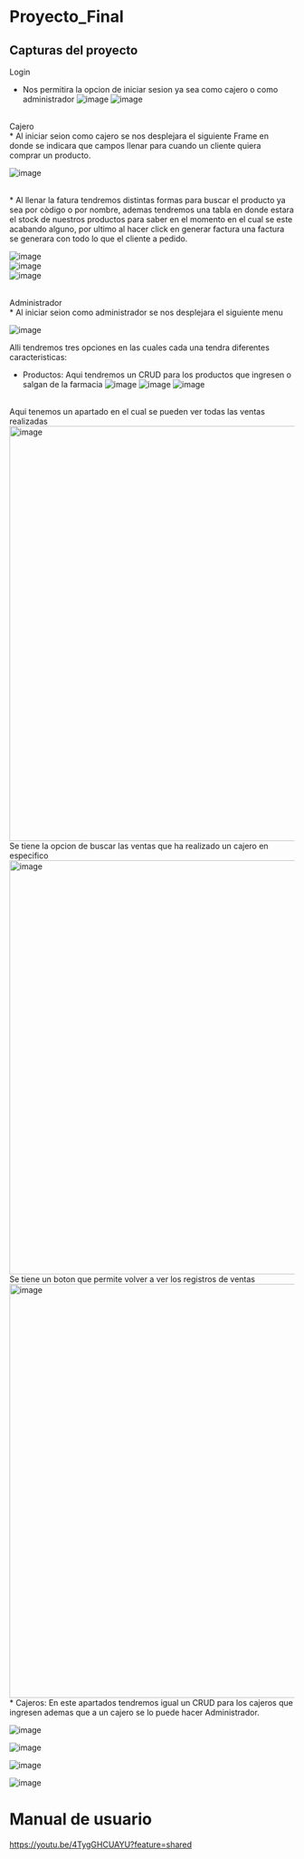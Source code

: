 # Proyecto_Final
## Capturas del proyecto 
Login 
* Nos permitira la opcion de iniciar sesion ya sea como cajero o como administrador
![image](https://github.com/DennisCatana/Proyecto_Final/assets/117744033/4b51c3d8-ed73-4e7d-a6f6-469a548892f1)
![image](https://github.com/DennisCatana/Proyecto_Final/assets/117744033/b5d2a0e5-6dd1-48aa-a5d1-d32b341780b8)
<br>
Cajero <br>
* Al iniciar seion como cajero se nos desplejara el siguiente Frame en donde se indicara que campos llenar para cuando un cliente quiera comprar un producto.
  <br>
  
  ![image](https://github.com/DennisCatana/Proyecto_Final/assets/117744033/e963b28b-10a8-4290-9619-745dbf4b486e)

<br>
* Al llenar la fatura tendremos distintas formas para buscar el producto ya sea por còdigo o por nombre, ademas tendremos una tabla en donde estara el stock de nuestros productos para saber en el momento en el cual se este acabando alguno, por ultimo al hacer click en generar factura una factura se generara con todo lo que el cliente a pedido.
<br>

![image](https://github.com/DennisCatana/Proyecto_Final/assets/117744033/62ae91d0-f127-4c6a-9d14-36ee384be934)<br>
![image](https://github.com/DennisCatana/Proyecto_Final/assets/117744033/f34c0a76-c27c-4df2-aafc-30a53e97e846)<br>
![image](https://github.com/DennisCatana/Proyecto_Final/assets/117744033/aa8496dc-bf41-45a4-a099-8f5100ca7c23)<br>

<br>
Administrador <br>
* Al iniciar seion como administrador se nos desplejara el siguiente menu
<br>

![image](https://github.com/DennisCatana/Proyecto_Final/assets/117744033/22974ca7-dba3-497b-8a11-ffda955217f0)<br>

Alli tendremos tres opciones en las cuales cada una tendra diferentes caracteristicas:
* Productos: Aqui tendremos un CRUD para los productos que ingresen o salgan de la farmacia
![image](https://github.com/DennisCatana/Proyecto_Final/assets/117744033/7edd9c4d-300d-4be4-bfd7-642cf0384950)
![image](https://github.com/DennisCatana/Proyecto_Final/assets/117744033/7c7d0457-0949-49ad-8595-00592329fe61)
![image](https://github.com/DennisCatana/Proyecto_Final/assets/117744033/0a700ec7-be34-4824-9093-e1fcaf9ed425)
<br>
Aqui tenemos un apartado en el cual se pueden ver todas las ventas realizadas<br>
<img width="732" alt="image" src="https://github.com/DennisCatana/Proyecto_Final/assets/117742977/7b842f18-876e-4f4d-a176-ac46e2e2bfc9">
<br>
 Se tiene la opcion de buscar las ventas que ha realizado un cajero en especifico<br>
<img width="730" alt="image" src="https://github.com/DennisCatana/Proyecto_Final/assets/117742977/31dee246-3703-45da-a037-5606d812ba19">

<br>
 Se tiene un boton que permite volver a ver los registros de ventas<br>
<img width="730" alt="image" src="https://github.com/DennisCatana/Proyecto_Final/assets/117742977/722dd376-955f-4b23-bf2a-bc8d7fe3ee45">
<br>
* Cajeros: En este apartados tendremos igual un CRUD para los cajeros que ingresen ademas que a un cajero se lo puede hacer Administrador.
<br>

![image](https://github.com/DennisCatana/Proyecto_Final/assets/117744033/7adfcfa5-3ea0-4d95-8966-448a69821cf9)


![image](https://github.com/DennisCatana/Proyecto_Final/assets/117744033/82dde0b3-2d74-4713-bf86-0df61dbedca3)<br>

![image](https://github.com/DennisCatana/Proyecto_Final/assets/117744033/65ec0795-dc0b-4e13-9635-309ea523666c)<br>

![image](https://github.com/DennisCatana/Proyecto_Final/assets/117744033/bdbb0abe-f78c-44c2-b753-5d7a498cfb7d)<br>

# Manual de usuario 
https://youtu.be/4TygGHCUAYU?feature=shared
